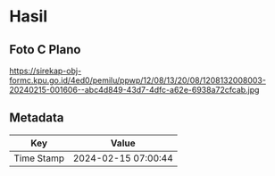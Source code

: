 # Hasil

## Foto C Plano

https://sirekap-obj-formc.kpu.go.id/4ed0/pemilu/ppwp/12/08/13/20/08/1208132008003-20240215-001606--abc4d849-43d7-4dfc-a62e-6938a72cfcab.jpg


## Metadata

| Key        | Value               |
| ---------- | ------------------- |
| Time Stamp | 2024-02-15 07:00:44 |



